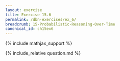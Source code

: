 ```yaml
---
layout: exercise
title: Exercise 15.6
permalink: /dbn-exercises/ex_6/
breadcrumb: 15-Probabilistic-Reasoning-Over-Time
canonical_id: ch15ex6
---
```


{% include mathjax_support %}
<div id="hiddden">{% include_relative question.md %}</div>